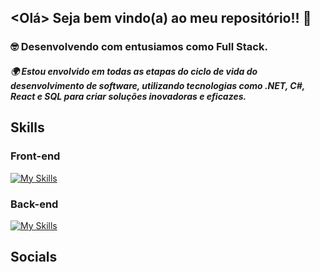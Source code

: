 ## <Olá> Seja bem vindo(a) ao meu repositório!! 👋

### :nerd_face: Desenvolvendo com entusiamos como Full Stack.
##### 🌍  Estou envolvido em todas as etapas do ciclo de vida do desenvolvimento de software, utilizando tecnologias como .NET, C#, React e SQL para criar soluções inovadoras e eficazes.

## Skills
### Front-end
[![My Skills](https://skillicons.dev/icons?i=js,ts,html,css,react,redux,nodejs,yarn,npm,vite&perline=5)](https://skillicons.dev)
### Back-end
[![My Skills](https://skillicons.dev/icons?i=cs,nodejs,dotnet,mysql)](https://skillicons.dev)



## Socials

<!--
**RogerioCordeiro/RogerioCordeiro** is a ✨ _special_ ✨ repository because its `README.md` (this file) appears on your GitHub profile.

Here are some ideas to get you started:

- 🔭 I’m currently working on ...
- 🌱 I’m currently learning ...
- 👯 I’m looking to collaborate on ...
- 🤔 I’m looking for help with ...
- 💬 Ask me about ...
- 📫 How to reach me: ...
- 😄 Pronouns: ...
- ⚡ Fun fact: ...
-->
